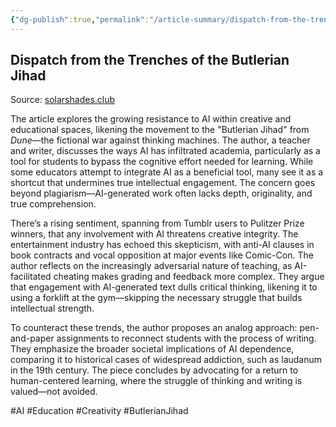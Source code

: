 ```yaml
---
{"dg-publish":true,"permalink":"/article-summary/dispatch-from-the-trenches-of-the-butlerian-jihad/","title":"Dispatch from the Trenches of the Butlerian Jihad","tags":["article","summary"],"created":"2025-05-28T06:44:47.370+07:00","updated":"2025-05-28T08:13:34.181+07:00"}
---
```



## Dispatch from the Trenches of the Butlerian Jihad

Source: [solarshades.club](https://www.solarshades.club/p/dispatch-from-the-trenches-of-the)

The article explores the growing resistance to AI within creative and educational spaces, likening the movement to the "Butlerian Jihad" from *Dune*—the fictional war against thinking machines. The author, a teacher and writer, discusses the ways AI has infiltrated academia, particularly as a tool for students to bypass the cognitive effort needed for learning. While some educators attempt to integrate AI as a beneficial tool, many see it as a shortcut that undermines true intellectual engagement. The concern goes beyond plagiarism—AI-generated work often lacks depth, originality, and true comprehension.

There’s a rising sentiment, spanning from Tumblr users to Pulitzer Prize winners, that any involvement with AI threatens creative integrity. The entertainment industry has echoed this skepticism, with anti-AI clauses in book contracts and vocal opposition at major events like Comic-Con. The author reflects on the increasingly adversarial nature of teaching, as AI-facilitated cheating makes grading and feedback more complex. They argue that engagement with AI-generated text dulls critical thinking, likening it to using a forklift at the gym—skipping the necessary struggle that builds intellectual strength.

To counteract these trends, the author proposes an analog approach: pen-and-paper assignments to reconnect students with the process of writing. They emphasize the broader societal implications of AI dependence, comparing it to historical cases of widespread addiction, such as laudanum in the 19th century. The piece concludes by advocating for a return to human-centered learning, where the struggle of thinking and writing is valued—not avoided.

#AI #Education #Creativity #ButlerianJihad
